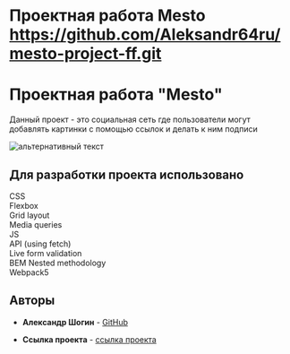 # Проектная работа Mesto https://github.com/Aleksandr64ru/mesto-project-ff.git

# Проектная работа "Mesto"

Данный проект - это социальная сеть где пользователи могут добавлять картинки с помощью ссылок и делать к ним подписи

![альтернативный текст](https://i.ibb.co/2ZBtTtT/project.png```)


## Для разработки проекта использовано

CSS<br>
Flexbox<br>
Grid layout<br>
Media queries<br>
JS<br>
API (using fetch)<br>
Live form validation<br>
BEM Nested methodology<br>
Webpack5

## Авторы

* **Александр Шогин**  - [GitHub](https://github.com/Aleksandr64ru) 

* **Ссылка проекта**   - [ссылка проекта]( https://aleksandr64ru.github.io/mesto-project-ff/)


